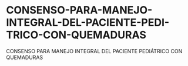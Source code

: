 # CONSENSO-PARA-MANEJO-INTEGRAL-DEL-PACIENTE-PEDI-TRICO-CON-QUEMADURAS
CONSENSO PARA MANEJO INTEGRAL DEL PACIENTE PEDIÁTRICO CON QUEMADURAS
